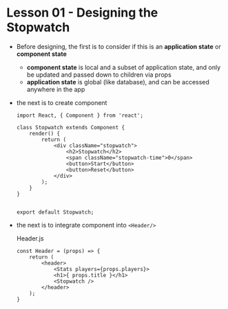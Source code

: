 # Lesson 01 - Designing the Stopwatch


- Before designing, the first is to consider if this is an **application state** or **component state**
    - **component state** is local and a subset of application state, and only be updated and passed down to children via props
    - **application state** is global (like database), and can be accessed anywhere in the app


- the next is to create component

    ```
    import React, { Component } from 'react';

    class Stopwatch extends Component {
        render() {
            return (
                <div className="stopwatch">
                    <h2>Stopwatch</h2>
                    <span className="stopwatch-time">0</span>
                    <button>Start</button>
                    <button>Reset</button>
                </div>
            );
        }
    }


    export default Stopwatch;
    ```

- the next is to integrate component into `<Header/>`

    Header.js
    ```
    const Header = (props) => {
        return (
            <header>
                <Stats players={props.players}>
                <h1>{ props.title }</h1>
                <Stopwatch />
            </header>
        );
    }
    ```